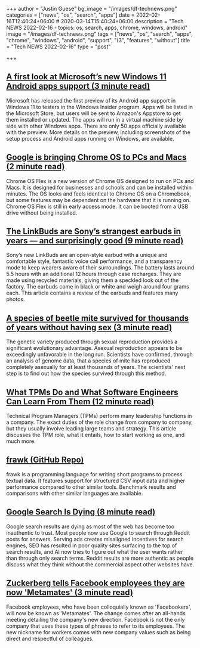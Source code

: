 +++
author = "Justin Guese"
bg_image = "/images/df-technews.png"
categories = ["news", "os", "search", "apps"]
date = 2022-02-16T12:40:24+06:00 # 2020-03-14T15:40:24+06:00
description = "Tech NEWS 2022-02-16 - topics: os, search, apps, chrome, windows, android"
image = "/images/df-technews.png"
tags = ["news", "os", "search", "apps", "chrome", "windows", "android", "support", "(3", "features", "without"]
title = "Tech NEWS 2022-02-16"
type = "post"

+++

## [A first look at Microsoft’s new Windows 11 Android apps support (3 minute read)](https://www.theverge.com/22737102/microsoft-windows-11-android-apps-support-feature-hands-on)

Microsoft has released the first preview of its Android app support in Windows 11 to testers in the Windows Insider program. Apps will be listed in the Microsoft Store, but users will be sent to Amazon's Appstore to get them installed or updated. The apps will run in a virtual machine side by side with other Windows apps. There are only 50 apps officially available with the preview. More details on the preview, including screenshots of the setup process and Android apps running on Windows, are available.

## [Google is bringing Chrome OS to PCs and Macs (2 minute read)](https://www.theverge.com/2022/2/15/22934810/google-chrome-os-chromebooks-flex-operating-system-enterprise-schools)

Chrome OS Flex is a new version of Chrome OS designed to run on PCs and Macs. It is designed for businesses and schools and can be installed within minutes. The OS looks and feels identical to Chrome OS on a Chromebook, but some features may be dependent on the hardware that it is running on. Chrome OS Flex is still in early access mode. It can be booted from a USB drive without being installed.

## [The LinkBuds are Sony’s strangest earbuds in years — and surprisingly good (9 minute read)](https://www.theverge.com/22933521/sony-linkbuds-earbuds-review-features-specs)

Sony’s new LinkBuds are an open-style earbud with a unique and comfortable style, fantastic voice call performance, and a transparency mode to keep wearers aware of their surroundings. The battery lasts around 5.5 hours with an additional 12 hours through case recharges. They are made using recycled materials, giving them a speckled look out of the factory. The earbuds come in black or white and weigh around four grams each. This article contains a review of the earbuds and features many photos.

## [A species of beetle mite survived for thousands of years without having sex (3 minute read)](https://interestingengineering.com/asexual-species-beetle-mite)

The genetic variety produced through sexual reproduction provides a significant evolutionary advantage. Asexual reproduction appears to be exceedingly unfavorable in the long run. Scientists have confirmed, through an analysis of genome data, that a species of mite has reproduced completely asexually for at least thousands of years. The scientists' next step is to find out how the species survived through this method.

## [What TPMs Do and What Software Engineers Can Learn From Them (12 minute read)](https://newsletter.pragmaticengineer.com/p/what-tpms-do)

Technical Program Managers (TPMs) perform many leadership functions in a company. The exact duties of the role change from company to company, but they usually involve leading large teams and strategy. This article discusses the TPM role, what it entails, how to start working as one, and much more.

## [frawk (GitHub Repo)](https://github.com/ezrosent/frawk)

frawk is a programming language for writing short programs to process textual data. It features support for structured CSV input data and higher performance compared to other similar tools. Benchmark results and comparisons with other similar languages are available.

## [Google Search Is Dying (8 minute read)](https://dkb.io/post/google-search-is-dying)

Google search results are dying as most of the web has become too inauthentic to trust. Most people now use Google to search through Reddit posts for answers. Serving ads creates misaligned incentives for search engines, SEO has resulted in poor quality sites surfacing to the top of search results, and AI now tries to figure out what the user wants rather than through only search terms. Reddit results are more authentic as people discuss what they think without the commercial aspect other websites have.

## [Zuckerberg tells Facebook employees they are now 'Metamates' (3 minute read)](https://www.marketwatch.com/story/zuckerberg-tells-facebook-employees-they-are-now-metamates-11644959008)

Facebook employees, who have been colloquially known as 'Facebookers', will now be known as 'Metamates'. The change comes after an all-hands meeting detailing the company's new direction. Facebook is not the only company that uses these types of phrases to refer to its employees. The new nickname for workers comes with new company values such as being direct and respectful of colleagues.

